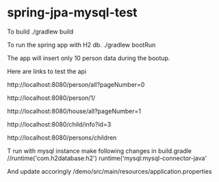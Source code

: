 # spring-jpa-mysql-test
To build
./gradlew build

To run the spring app with H2 db. 
./gradlew bootRun

The app will insert only 10 person data during the bootup.

Here are links to test the api

  http://localhost:8080/person/all?pageNumber=0

  http://localhost:8080/person/1/

  http://localhost:8080/house/all?pageNumber=1

  http://localhost:8080/child/info?id=3

  http://localhost:8080/persons/children

T run with mysql instance make following changes
in build.gradle
//runtime('com.h2database:h2')
runtime('mysql:mysql-connector-java'

And update accoringly /demo/src/main/resources/application.properties 
